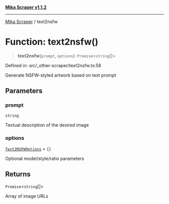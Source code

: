 [**Mika Scraper v1.1.2**](../README.md)

***

[Mika Scraper](../README.md) / text2nsfw

# Function: text2nsfw()

> **text2nsfw**(`prompt`, `options`): `Promise`\<`string`[]\>

Defined in: src/\_other-scraper/text2nsfw.ts:58

Generate NSFW-styled artwork based on text prompt

## Parameters

### prompt

`string`

Textual description of the desired image

### options

[`Text2NSFWOptions`](../interfaces/Text2NSFWOptions.md) = `{}`

Optional model/style/ratio parameters

## Returns

`Promise`\<`string`[]\>

Array of image URLs
